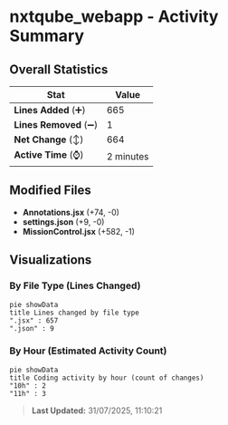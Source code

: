 # nxtqube_webapp - Activity Summary 

## Overall Statistics

| Stat                   | Value                                                             |
| ---------------------- | ----------------------------------------------------------------- |
| **Lines Added** (➕)   | 665                                          |
| **Lines Removed** (➖) | 1                                        |
| **Net Change** (↕)    | 664                |
| **Active Time** (⌚)   | 2 minutes |


## Modified Files
- **Annotations.jsx** (+74, -0)
- **settings.json** (+9, -0)
- **MissionControl.jsx** (+582, -1)

## Visualizations

### By File Type (Lines Changed)

```mermaid
pie showData
title Lines changed by file type
".jsx" : 657
".json" : 9
```

### By Hour (Estimated Activity Count)

```mermaid
pie showData
title Coding activity by hour (count of changes)
"10h" : 2
"11h" : 3
```


> **Last Updated:** 31/07/2025, 11:10:21